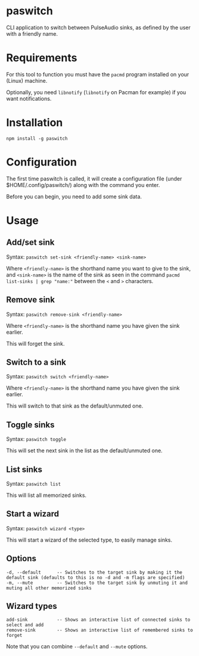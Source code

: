 # paswitch

CLI application to switch between PulseAudio sinks, as defined by the user with a friendly name.

# Requirements

For this tool to function you must have the `pacmd` program installed on your (Linux) machine.

Optionally, you need `libnotify` (`libnotify` on Pacman for example) if you want notifications.

# Installation

`npm install -g paswitch`

# Configuration

The first time paswitch is called, it will create a configuration file (under $HOME/.config/paswitch/) along with the command you enter.

Before you can begin, you need to add some sink data.

# Usage

## Add/set sink

Syntax: `paswitch set-sink <friendly-name> <sink-name>`

Where `<friendly-name>` is the shorthand name you want to give to the sink, and `<sink-name>` is the name of the sink as seen in the command `pacmd list-sinks | grep "name:"` between the `<` and `>` characters.

## Remove sink

Syntax: `paswitch remove-sink <friendly-name>`

Where `<friendly-name>` is the shorthand name you have given the sink earlier.

This will forget the sink.

## Switch to a sink

Syntax: `paswitch switch <friendly-name>`

Where `<friendly-name>` is the shorthand name you have given the sink earlier.

This will switch to that sink as the default/unmuted one.

## Toggle sinks

Syntax: `paswitch toggle`

This will set the next sink in the list as the default/unmuted one.

## List sinks

Syntax: `paswitch list`

This will list all memorized sinks.

## Start a wizard

Syntax: `paswitch wizard <type>`

This will start a wizard of the selected type, to easily manage sinks.

## Options

```
-d, --default      -- Switches to the target sink by making it the default sink (defaults to this is no -d and -m flags are specified)
-m, --mute         -- Switches to the target sink by unmuting it and muting all other memorized sinks
```

## Wizard types

```
add-sink           -- Shows an interactive list of connected sinks to select and add
remove-sink        -- Shows an interactive list of remembered sinks to forget
```

Note that you can combine `--default` and `--mute` options.
